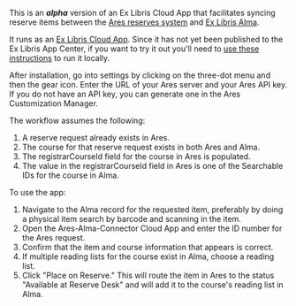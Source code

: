 This is an ***alpha*** version of an Ex Libris Cloud App that facilitates syncing reserve items between the <a href="https://www.atlas-sys.com/ares">Ares reserves system</a> and <a href="https://exlibrisgroup.com/products/alma-library-services-platform/">Ex Libris Alma</a>.

It runs as an <a href="https://developers.exlibrisgroup.com/cloudapps/">Ex Libris Cloud App</a>. Since it has not yet been published to the Ex Libris App Center, if you want to try it out you'll need to <a href="https://developers.exlibrisgroup.com/cloudapps/started/#existing">use these instructions</a> to run it locally.

After installation, go into settings by clicking on the three-dot menu and then the gear icon. Enter the URL of your Ares server and your Ares API key. If you do not have an API key, you can generate one in the Ares Customization Manager.

The workflow assumes the following:
1. A reserve request already exists in Ares.
2. The course for that reserve request exists in both Ares and Alma.
3. The registrarCourseId field for the course in Ares is populated.
4. The value in the registrarCourseId field in Ares is one of the Searchable IDs for the course in Alma.

To use the app:
1. Navigate to the Alma record for the requested item, preferably by doing a physical item search by barcode and scanning in the item.
2. Open the Ares-Alma-Connector Cloud App and enter the ID number for the Ares request.
3. Confirm that the item and course information that appears is correct.
4. If multiple reading lists for the course exist in Alma, choose a reading list.
5. Click "Place on Reserve." This will route the item in Ares to the status "Available at Reserve Desk" and will add it to the course's reading list in Alma.
